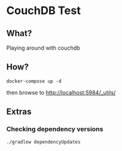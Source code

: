 # CouchDB Test

## What?
Playing around with couchdb

## How?
    docker-compose up -d
then browse to [http://localhost:5984/_utils/](Futon)

## Extras
### Checking dependency versions
    ./gradlew dependencyUpdates